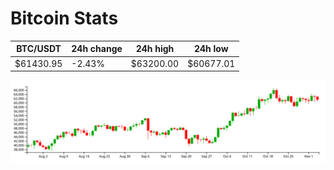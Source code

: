 # Bitcoin Stats

BTC/USDT|24h change|24h high|24h low|
|---|---|---|---|
|$61430.95|-2.43%|$63200.00|$60677.01|

<img src="./chart.svg">
